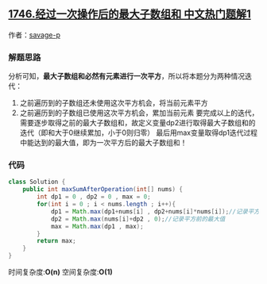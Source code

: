 ## [1746.经过一次操作后的最大子数组和 中文热门题解1](https://leetcode.cn/problems/maximum-subarray-sum-after-one-operation/solutions/100000/dong-tai-gui-hua-san-ge-bian-liang-jie-t-qg0n)

作者：[savage-p](https://leetcode.cn/u/savage-p)
### 解题思路
分析可知，**最大子数组和必然有元素进行一次平方**，所以将本题分为两种情况迭代：
1. 之前遍历到的子数组还未使用这次平方机会，将当前元素平方
2. 之前遍历到的子数组已使用这次平方机会，累加当前元素
要完成以上的迭代，需要逐步取得之前的最大子数组和，故定义变量dp2进行取得最大子数组和的迭代（即和大于0继续累加，小于0则归零）
最后用max变量取得dp1迭代过程中能达到的最大值，即为一次平方后的最大子数组和！

### 代码

```java
class Solution {
    public int maxSumAfterOperation(int[] nums) {
        int dp1 = 0 , dp2 = 0 , max = 0;
        for(int i = 0 ; i < nums.length ; i++){
            dp1 = Math.max(dp1+nums[i] , dp2+nums[i]*nums[i]);//记录平方后的最大值
            dp2 = Math.max(nums[i]+dp2 , 0);//记录平方前的最大值
            max = Math.max(dp1 , max);
        }
        return max;
    }
}
```
时间复杂度:**O(n)**
空间复杂度:**O(1)**